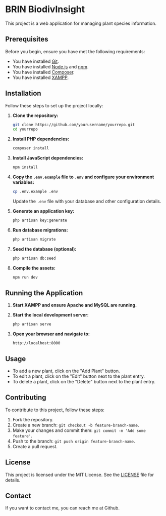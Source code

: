 # BRIN BiodivInsight

This project is a web application for managing plant species information.

## Prerequisites

Before you begin, ensure you have met the following requirements:

- You have installed [Git](https://git-scm.com/).
- You have installed [Node.js](https://nodejs.org/) and [npm](https://www.npmjs.com/).
- You have installed [Composer](https://getcomposer.org/).
- You have installed [XAMPP](https://www.apachefriends.org/index.html).

## Installation

Follow these steps to set up the project locally:

1. **Clone the repository:**

    ```sh
    git clone https://github.com/yourusername/yourrepo.git
    cd yourrepo
    ```

2. **Install PHP dependencies:**

    ```sh
    composer install
    ```

3. **Install JavaScript dependencies:**

    ```sh
    npm install
    ```

4. **Copy the `.env.example` file to `.env` and configure your environment variables:**

    ```sh
    cp .env.example .env
    ```

    Update the `.env` file with your database and other configuration details.

5. **Generate an application key:**

    ```sh
    php artisan key:generate
    ```

6. **Run database migrations:**

    ```sh
    php artisan migrate
    ```

7. **Seed the database (optional):**

    ```sh
    php artisan db:seed
    ```

8. **Compile the assets:**

    ```sh
    npm run dev
    ```

## Running the Application

1. **Start XAMPP and ensure Apache and MySQL are running.**

2. **Start the local development server:**

    ```sh
    php artisan serve
    ```

3. **Open your browser and navigate to:**

    ```
    http://localhost:8000
    ```

## Usage

- To add a new plant, click on the "Add Plant" button.
- To edit a plant, click on the "Edit" button next to the plant entry.
- To delete a plant, click on the "Delete" button next to the plant entry.

## Contributing

To contribute to this project, follow these steps:

1. Fork the repository.
2. Create a new branch: `git checkout -b feature-branch-name`.
3. Make your changes and commit them: `git commit -m 'Add some feature'`.
4. Push to the branch: `git push origin feature-branch-name`.
5. Create a pull request.

## License

This project is licensed under the MIT License. See the [LICENSE](LICENSE) file for details.

## Contact

If you want to contact me, you can reach me at Github.
